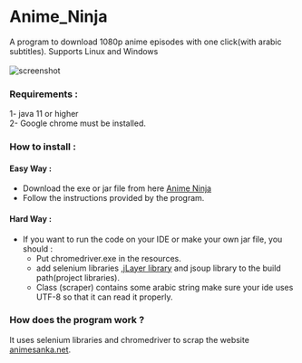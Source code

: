# Anime_Ninja
 A program to download 1080p anime episodes with one click(with arabic subtitles).
 Supports Linux and Windows
 <br><br>
 ![screenshot](https://user-images.githubusercontent.com/54943086/78883666-166b5680-7a5a-11ea-8e03-78b3e9cb4195.png)
### Requirements :
 1- java 11 or higher <br/>
 2- Google chrome must be installed.

### How to install :
####  Easy Way :
 * Download the exe or jar file from here [Anime Ninja](https://github.com/khalidwaleed0/Anime_Ninja/releases)
 * Follow the instructions provided by the program.
####  Hard Way :
 * If you want to run the code on your IDE or make your own jar file, you should :
   * Put chromedriver.exe in the resources.
   * add selenium libraries ,[jLayer library](http://www.javazoom.net/javalayer/sources.html) and jsoup library to the build path(project libraries).
   * Class (scraper) contains some arabic string make sure your ide uses UTF-8 so that it can read it properly.
### How does the program work ?
 It uses selenium libraries and chromedriver to scrap the website [animesanka.net](https://www.animesanka.net).
